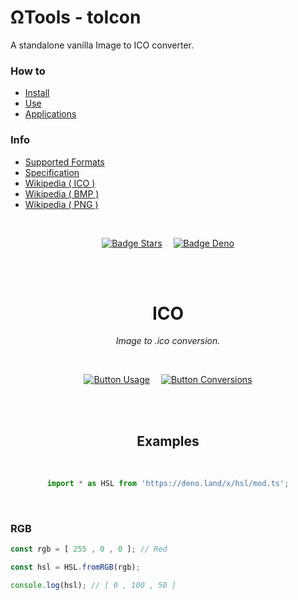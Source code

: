 # ΩTools - toIcon
A standalone vanilla Image to ICO converter.

### How to
* [Install](./wiki/Install.md)
* [Use](./wiki/Use.md)
* [Applications](./wiki/Applications.md)

### Info
* [Supported Formats](./wiki/Supported.md)
* [Specification](./wiki/Specification.md)
* [Wikipedia ( ICO )](https://en.wikipedia.org/wiki/ICO_(file_format))
* [Wikipedia ( BMP )](https://en.wikipedia.org/wiki/BMP_file_format)
* [Wikipedia ( PNG )](https://en.wikipedia.org/wiki/Portable_Network_Graphics)



<br>

<div align = center>

[![Badge Stars]][#]   
[![Badge Deno]][Deno]

<br>
<br>

# ICO

*Image to .ico conversion.*

<br>

[![Button Usage]][Usage]   
[![Button Conversions]][Conversions]

<br>
<br>

## Examples

<br>

```JavaScript
import * as HSL from 'https://deno.land/x/hsl/mod.ts';
```

</div>

<br>

### RGB

```JavaScript
const rgb = [ 255 , 0 , 0 ]; // Red

const hsl = HSL.fromRGB(rgb);

console.log(hsl); // [ 0 , 100 , 50 ]
```

<br>


<!----------------------------------------------------------------------------->

[Conversions]: Documentation/Conversions.md
[License]: LICENSE
[Usage]: Documentation/Usage.md
[Deno]: https://deno.land/x/ico
[#]: #


<!---------------------------------[ Badges ]---------------------------------->

[Badge License]: https://img.shields.io/badge/License-AGPL3-015d93.svg?style=for-the-badge&labelColor=blue
[Badge Stars]: https://img.shields.io/github/stars/OmegaTools/ICO?style=for-the-badge&logoColor=white&logo=Trustpilot&labelColor=FF66AA&color=cf538b
[Badge Deno]: https://img.shields.io/badge/-Deno-58a341?style=for-the-badge&logoColor=white&logo=Deno&labelColor=64bc4b


<!---------------------------------[ Buttons ]--------------------------------->

[Button Conversions]: https://img.shields.io/badge/Conversions-64BC4B?style=for-the-badge&logoColor=white&logo=Betfair
[Button Usage]: https://img.shields.io/badge/Usage-04ACE6?style=for-the-badge&logoColor=white&logo=GitBook
